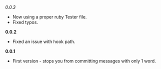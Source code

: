 _0.0.3_
* Now using a proper ruby Tester file.
* Fixed typos.

__0.0.2__
* Fixed an issue with hook path.

__0.0.1__
* First version - stops you from committing messages with only 1 word.